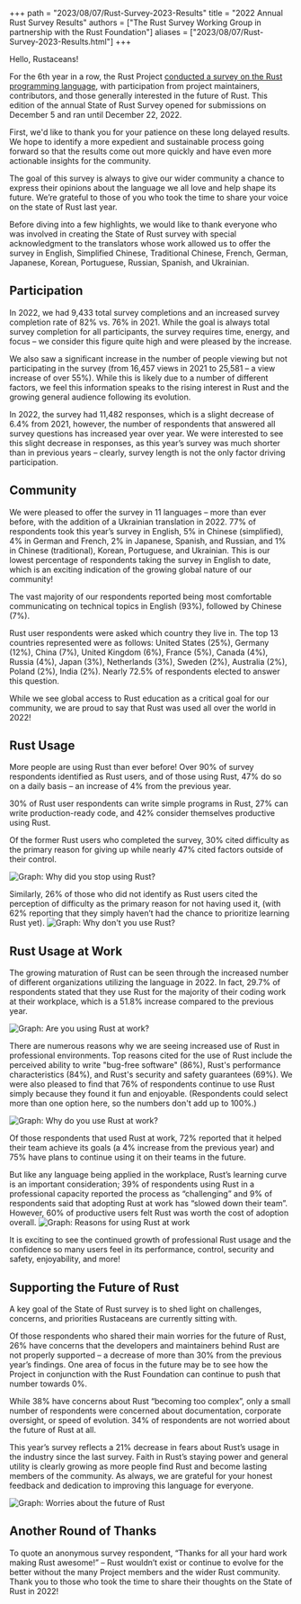 +++
path = "2023/08/07/Rust-Survey-2023-Results"
title = "2022 Annual Rust Survey Results"
authors = ["The Rust Survey Working Group in partnership with the Rust Foundation"]
aliases = ["2023/08/07/Rust-Survey-2023-Results.html"]
+++

Hello, Rustaceans!

For the 6th year in a row, the Rust Project [conducted a survey on the Rust programming language](https://blog.rust-lang.org/2022/12/05/survey-launch.html), with participation from project maintainers, contributors, and those generally interested in the future of Rust. This edition of the annual State of Rust Survey opened for submissions on December 5 and ran until December 22, 2022. 

First, we'd like to thank you for your patience on these long delayed results. We hope to identify a more expedient and sustainable process going forward so that the results come out more quickly and have even more actionable insights for the community.

The goal of this survey is always to give our wider community a chance to express their opinions about the language we all love and help shape its future. We’re grateful to those of you who took the time to share your voice on the state of Rust last year. 

Before diving into a few highlights, we would like to thank everyone who was involved in creating the State of Rust survey with special acknowledgment to the translators whose work allowed us to offer the survey in English, Simplified Chinese, Traditional Chinese, French, German, Japanese, Korean, Portuguese, Russian, Spanish, and Ukrainian. 

## Participation

In 2022, we had 9,433 total survey completions and an increased survey completion rate of 82% vs. 76% in 2021. While the goal is always total survey completion for all participants, the survey requires time, energy, and focus – we consider this figure quite high and were pleased by the increase. 

We also saw a significant increase in the number of people viewing but not participating in the survey (from 16,457 views in 2021 to 25,581 – a view increase of over 55%). While this is likely due to a number of different factors, we feel this information speaks to the rising interest in Rust and the growing general audience following its evolution. 

In 2022, the survey had 11,482 responses, which is a slight decrease of 6.4% from 2021, however, the number of respondents that answered all survey questions has increased year over year. We were interested to see this slight decrease in responses, as this year’s survey was much shorter than in previous years – clearly, survey length is not the only factor driving participation.

## Community

We were pleased to offer the survey in 11 languages – more than ever before, with the addition of a Ukrainian translation in 2022. 77% of respondents took this year’s survey in English, 5% in Chinese (simplified), 4% in German and French, 2% in Japanese, Spanish, and Russian, and 1% in Chinese (traditional), Korean, Portuguese, and Ukrainian. This is our lowest percentage of respondents taking the survey in English to date, which is an exciting indication of the growing global nature of our community!

The vast majority of our respondents reported being most comfortable communicating on technical topics in English (93%), followed by Chinese (7%). 

Rust user respondents were asked which country they live in. The top 13 countries represented were as follows: United States (25%), Germany (12%), China (7%), United Kingdom (6%), France (5%), Canada (4%), Russia (4%), Japan (3%), Netherlands (3%), Sweden (2%), Australia (2%), Poland (2%), India (2%). Nearly 72.5% of respondents elected to answer this question. 

While we see global access to Rust education as a critical goal for our community, we are proud to say that Rust was used all over the world in 2022!

## Rust Usage

More people are using Rust than ever before! Over 90% of survey respondents identified as Rust users, and of those using Rust, 47% do so on a daily basis – an increase of 4% from the previous year. 

30% of Rust user respondents can write simple programs in Rust, 27% can write production-ready code, and 42% consider themselves productive using Rust. 

Of the former Rust users who completed the survey, 30% cited difficulty as the primary reason for giving up while nearly 47% cited factors outside of their control. 

![Graph: Why did you stop using Rust?](no-longer-using.png)

Similarly, 26% of those who did not identify as Rust users cited the perception of difficulty as the primary reason for not having used it, (with 62% reporting that they simply haven’t had the chance to prioritize learning Rust yet). 
![Graph: Why don't you use Rust?](dont-use.png)

## Rust Usage at Work

The growing maturation of Rust can be seen through the increased number of different organizations utilizing the language in 2022. In fact, 29.7% of respondents stated that they use Rust for the majority of their coding work at their workplace, which is a 51.8% increase compared to the previous year.

![Graph: Are you using Rust at work?](rust-work.png)

There are numerous reasons why we are seeing increased use of Rust in professional environments. Top reasons cited for the use of Rust include the perceived ability to write "bug-free software" (86%), Rust's performance characteristics (84%), and Rust's security and safety guarantees (69%). We were also pleased to find that 76% of respondents continue to use Rust simply because they found it fun and enjoyable. (Respondents could select more than one option here, so the numbers don't add up to 100%.)

![Graph: Why do you use Rust at work?](why-at-work.png)

Of those respondents that used Rust at work, 72% reported that it helped their team achieve its goals (a 4% increase from the previous year) and 75% have plans to continue using it on their teams in the future. 

But like any language being applied in the workplace, Rust’s learning curve is an important consideration; 39% of respondents using Rust in a professional capacity reported the process as “challenging” and 9% of respondents said that adopting Rust at work has “slowed down their team”. However, 60% of productive users felt Rust was worth the cost of adoption overall. 
![Graph: Reasons for using Rust at work](experiences.png)

It is exciting to see the continued growth of professional Rust usage and the confidence so many users feel in its performance, control, security and safety, enjoyability, and more!

## Supporting the Future of Rust

A key goal of the State of Rust survey is to shed light on challenges, concerns, and priorities Rustaceans are currently sitting with. 

Of those respondents who shared their main worries for the future of Rust, 26% have concerns that the developers and maintainers behind Rust are not properly supported – a decrease of more than 30% from the previous year’s findings. One area of focus in the future may be to see how the Project in conjunction with the Rust Foundation can continue to push that number towards 0%.

While 38% have concerns about Rust “becoming too complex”, only a small number of respondents were concerned about documentation, corporate oversight, or speed of evolution. 34% of respondents are not worried about the future of Rust at all.

This year’s survey reflects a 21% decrease in fears about Rust’s usage in the industry since the last survey. Faith in Rust’s staying power and general utility is clearly growing as more people find Rust and become lasting members of the community. As always, we are grateful for your honest feedback and dedication to improving this language for everyone. 

![Graph: Worries about the future of Rust](future.png)

## Another Round of Thanks

To quote an anonymous survey respondent, “Thanks for all your hard work making Rust awesome!” – Rust wouldn’t exist or continue to evolve for the better without the many Project members and the wider Rust community. Thank you to those who took the time to share their thoughts on the State of Rust in 2022! 
